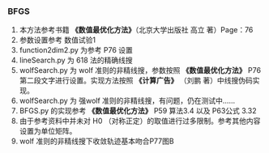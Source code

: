 ### BFGS 
1. 本方法参考书籍 **《数值最优化方法》**（北京大学出版社 高立 著）Page：76
2. 参数设置参考 数值试验1
3. function2dim2.py 为参考 P76 设置
4. lineSearch.py 为 618 法的精确线搜
5. wolfSearch.py 为 wolf 准则的非精线搜，参数按照 **《数值最优化方法》** P76第二段文字进行设置。实现方法按照 **《计算广告》** （刘鹏 著）中线搜伪码实现。
5. wolfSearch.py 为 强wolf 准则的非精线搜，有问题，仍在测试中……
6. BFGS.py 的实现参考 **《数值最优化方法》** P59 算法3.4 以及 P63公式 3.32
7. 由于参考资料中并未对 H0 （对称正定）的取值进行过多限制。参考其他内容设置为单位矩阵。
8.  wolf 准则的非精线搜下收敛轨迹基本吻合P77图B